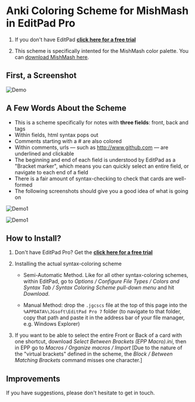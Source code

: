 ﻿Anki Coloring Scheme for MishMash in EditPad Pro
==


1. If you don't have EditPad **[click here for a free trial](http://yu8.us/eppdemo)**

2. This scheme is specifically intented for the MishMash color palette.
You can [download MishMash here](https://github.com/boolbag/EditPad-Goodies/tree/master/Making%20Text%20Pretty%20-%20Syntax%20Coloring%20and%20Color%20Palettes/Color%20Palettes/MishMash).


## First, a Screenshot

![Demo](https://github.com/boolbag/Anki-Goodies/blob/master/Creating%20Notes%20in%20Text%20Editor/Syntax%20Coloring%20Scheme%20for%20EditPad%20Pro/demo/screen-clip.jpg)


## A Few Words About the Scheme

* This is a scheme specifically for notes with **three fields**: front, back and tags
* Within fields, html syntax pops out
* Comments starting with a # are also colored
* Within comments, urls — such as http://www.github.com — are underlined and clickable
* The beginning and end of each field is understood by EditPad as a "Bracket marker", which means you can quickly select an entire field, or navigate to each end of a field 
* There is a fair amount of syntax-checking to check that cards are well-formed
* The following screenshots should give you a good idea of what is going on

![Demo1](https://github.com/boolbag/Anki-Goodies/blob/master/Creating%20Notes%20in%20Text%20Editor/Syntax%20Coloring%20Scheme%20for%20EditPad%20Pro/demo/screen1.jpg)

![Demo1](https://github.com/boolbag/Anki-Goodies/blob/master/Creating%20Notes%20in%20Text%20Editor/Syntax%20Coloring%20Scheme%20for%20EditPad%20Pro/demo/screen2.jpg)


## How to Install?

1. Don't have EditPad Pro? Get the **[click here for a free trial](http://yu8.us/eppdemo)**

2. Installing the actual syntax-coloring scheme
 
   * Semi-Automatic Method. Like for all other syntax-coloring schemes, within EditPad, go to _Options / Configure File Types / Colors and Syntax Tab / Syntax Coloring Scheme pull-down menu_ and hit _Download_.

   * Manual Method: drop the `.jgcscs` file at the top of this page into the `%APPDATA%\JGsoft\EditPad Pro 7` folder (to navigate to that folder, copy that path and paste it in the address bar of your file manager, e.g. Windows Explorer)

3. If you want to be able to select the entire Front or Back of a card with one shortcut, download _Select Between Brackets (EPP Macro).ini_, then in EPP go to _Macros / Organize macros / Import_ [Due to the nature of the "virtual brackets" defined in the scheme, the _Block / Between Matching Brackets_ command misses one character.]


## Improvements

If you have suggestions, please don't hesitate to get in touch.

